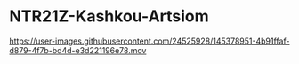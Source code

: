 # NTR21Z-Kashkou-Artsiom



https://user-images.githubusercontent.com/24525928/145378951-4b91ffaf-d879-4f7b-bd4d-e3d221196e78.mov

